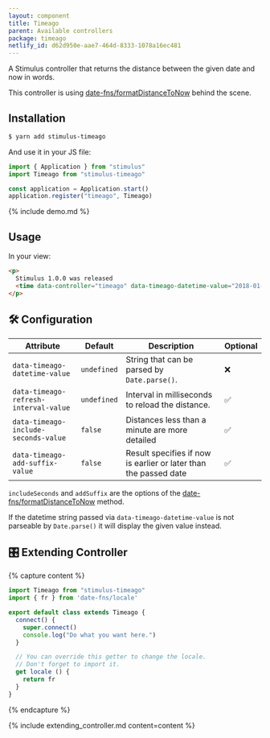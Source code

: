 ```yaml
---
layout: component
title: Timeago
parent: Available controllers
package: timeago
netlify_id: d62d950e-aae7-464d-8333-1078a16ec481
---
```


A Stimulus controller that returns the distance between the given date and now in words.

This controller is using [date-fns/formatDistanceToNow](https://date-fns.org/v2.2.1/docs/formatDistanceToNow) behind the scene.

## Installation

```bash
$ yarn add stimulus-timeago
```

And use it in your JS file:
```js
import { Application } from "stimulus"
import Timeago from "stimulus-timeago"

const application = Application.start()
application.register("timeago", Timeago)
```

{% include demo.md %}

## Usage

In your view:
```html
<p>
  Stimulus 1.0.0 was released
  <time data-controller="timeago" data-timeago-datetime-value="2018-01-30T09:00"></time>.
</p>
```

## 🛠 Configuration

| Attribute | Default | Description | Optional |
| --------- | ------- | ----------- | -------- |
| `data-timeago-datetime-value` | `undefined` | String that can be parsed by `Date.parse()`. | ❌ |
| `data-timeago-refresh-interval-value` | `undefined` | Interval in milliseconds to reload the distance. | ✅ |
| `data-timeago-include-seconds-value` | `false` | Distances less than a minute are more detailed | ✅ |
| `data-timeago-add-suffix-value` | `false` | Result specifies if now is earlier or later than the passed date | ✅ |

`includeSeconds` and `addSuffix` are the options of the [date-fns/formatDistanceToNow](https://date-fns.org/v2.2.1/docs/formatDistanceToNow) method.

If the datetime string passed via `data-timeago-datetime-value` is not parseable by `Date.parse()` it will display the given value instead.

## 🎛 Extending Controller

{% capture content %}
```js
import Timeago from "stimulus-timeago"
import { fr } from 'date-fns/locale'

export default class extends Timeago {
  connect() {
    super.connect()
    console.log("Do what you want here.")
  }

  // You can override this getter to change the locale.
  // Don't forget to import it.
  get locale () {
    return fr
  }
}
```
{% endcapture %}

{% include extending_controller.md content=content %}
